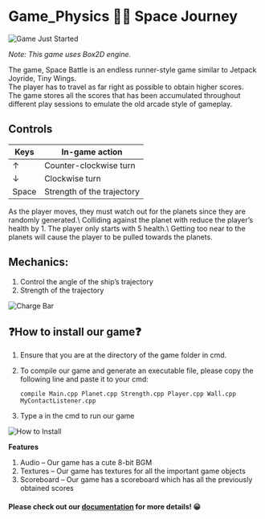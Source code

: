 # Game_Physics 🌌🚀 Space Journey

![Game Just Started](https://github.com/mich0292/Game_Physics/blob/51ac23eb160a2f651e0c7878f30723fcdfc2871e/Screenshots/Starting%20Game.png)

*Note: This game uses Box2D engine.*

The game, Space Battle is an endless runner-style game similar to Jetpack Joyride, Tiny Wings.\
The player has to travel as far right as possible to obtain higher scores.\
The game stores all the scores that has been accumulated throughout different play sessions to emulate the old arcade style of gameplay.

## Controls
  Keys	|   In-game action
------- | ------------------------------
   ↑	|   Counter-clockwise turn
   ↓	|   Clockwise turn
  Space |	Strength of the trajectory

As the player moves, they must watch out for the planets since they are randomly generated.\ 
Colliding against the planet with reduce the player’s health by 1. The player only starts with 5 health.\ 
Getting too near to the planets will cause the player to be pulled towards the planets.

## Mechanics:
1.  Control the angle of the ship’s trajectory
2.  Strength of the trajectory

![Charge Bar](https://github.com/mich0292/Game_Physics/blob/51ac23eb160a2f651e0c7878f30723fcdfc2871e/Screenshots/Mechanics%20-%20Charging%20Bar.png)

## ❓How to install our game❓
1.  Ensure that you are at the directory of the game folder in cmd. 
	
2.  To compile our game and generate an executable file, please copy the following line and paste it to your cmd:
    ```
    compile Main.cpp Planet.cpp Strength.cpp Player.cpp Wall.cpp MyContactListener.cpp
    ```

3.  Type a in the cmd to run our game

![How to Install](https://github.com/mich0292/Game_Physics/blob/d3a4ca847372713c0c5966ee6d178bff7fcfcb6f/Screenshots/How%20to%20Install.png)

**Features**
1.  Audio – Our game has a cute 8-bit BGM 
2.  Textures – Our game has textures for all the important game objects
3.  Scoreboard – Our game has a scoreboard which has all the previously obtained scores


#### Please check out our [documentation](https://github.com/mich0292/Game_Physics/blob/6957b9effd1935083e4262de4c4bd5b76ef51d75/(1171100973_1171101517)%20WrittenReport.pdf) for more details! 😀

